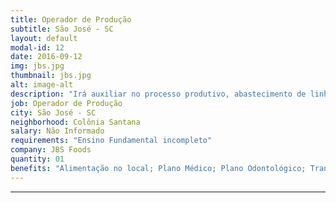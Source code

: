 ```yaml
---
title: Operador de Produção
subtitle: São José - SC
layout: default
modal-id: 12
date: 2016-09-12
img: jbs.jpg
thumbnail: jbs.jpg
alt: image-alt
description: "Irá auxiliar no processo produtivo, abastecimento de linha, transformação de matéria prima, inspeção final e demais atividades pertinentes ao cargo."
job: Operador de Produção
city: São José - SC
neighborhood: Colônia Santana
salary: Não Informado
requirements: "Ensino Fundamental incompleto"
company: JBS Foods
quantity: 01
benefits: "Alimentação no local; Plano Médico; Plano Odontológico; Transporte fretado"
---
```

---
